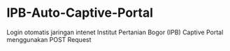 # IPB-Auto-Captive-Portal
Login otomatis jaringan intenet Institut Pertanian Bogor (IPB) Captive Portal menggunakan POST Request
